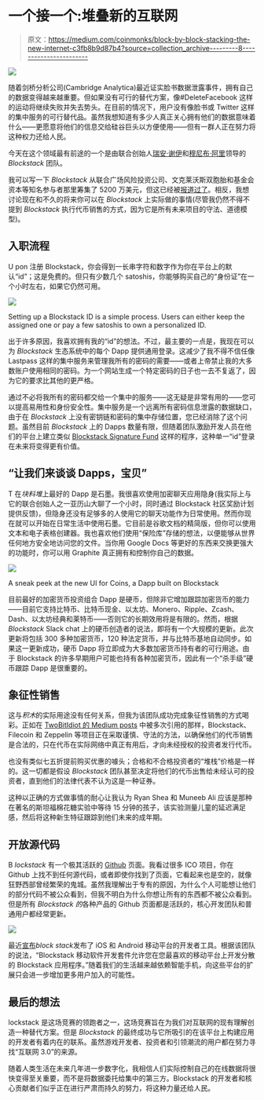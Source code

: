 # 一个接一个:堆叠新的互联网

> 原文：<https://medium.com/coinmonks/block-by-block-stacking-the-new-internet-c3fb8b9d87b4?source=collection_archive---------8----------------------->

![](img/b0952892f13e36813033eb00d66213ca.png)

随着剑桥分析公司(Cambridge Analytica)最近证实脸书数据泄露事件，拥有自己的数据变得越来越重要。但如果没有可行的替代方案，像#DeleteFacebook 这样的运动将继续失败并失去势头。在目前的情况下，用户没有像脸书或 Twitter 这样的集中服务的可行替代品。虽然我想知道有多少人真正关心拥有他们的数据意味着什么——更愿意将他们的信息交给硅谷巨头以方便使用——但有一群人正在努力将这种权力还给人民。

今天在这个领域最有前途的一个是由联合创始人[瑞安·谢伊](https://www.linkedin.com/in/ryaneshea)和[穆尼布·阿里](https://www.linkedin.com/in/muneebali)领导的 *Blockstack* 团队。

我可以写一下 *Blockstack* 从联合广场风险投资公司、文克莱沃斯双胞胎和基金会资本等知名参与者那里筹集了 5200 万美元，但这已经被[报道过了](https://www.coindesk.com/usv-winklevoss-bros-invest-in-blockstacks-50-million-ico/)。相反，我想讨论现在和不久的将来你可以在 *Blockstack* 上实际做的事情(尽管我仍然不得不提到 *Blockstack* 执行代币销售的方式，因为它是所有未来项目的守法、道德模型)。

## 入职流程

U pon 注册 Blockstack，你会得到一长串字符和数字作为你在平台上的默认“id”；这是免费的。但只有少数几个 satoshis，你能够购买自己的“身份证”在一个小时左右，如果它仍然可用。

![](img/5d6b9f6eac2887c34040fa7f8fbb03f8.png)

Setting up a Blockstack ID is a simple process. Users can either keep the assigned one or pay a few satoshis to own a personalized ID.

出于许多原因，我喜欢拥有我的“id”的想法。不过，最主要的一点是，我现在可以为 *Blockstack* 生态系统中的每个 Dapp 提供通用登录。这减少了我不得不信任像 Lastpass 这样的集中服务来管理我所有的密码的需要——或者上帝禁止我的大多数账户使用相同的密码。为一个网站生成一个特定密码的日子也一去不复返了，因为它的要求比其他的更严格。

通过不必将我所有的密码都交给一个集中的服务——这无疑是非常有用的——您可以提高易用性和身份安全性。集中服务是一个远离所有密码信息泄露的数据缺口，由于在 *Blockstack* 上没有密钥链和密码的集中存储位置，您已经消除了这个问题。虽然目前 *Blockstack* 上的 Dapps 数量有限，但随着团队激励开发人员在他们的平台上建立类似 [Blockstack Signature Fund](https://bitcoinmagazine.com/articles/blockstack-partners-vcs-launch-25-million-blockstack-signature-fund/) 这样的程序，这种单一“id”登录在未来将变得更有价值。

## “让我们来谈谈 Dapps，宝贝”

T 在*块料堆*上最好的 Dapp 是石墨。我很喜欢使用加密聊天应用隐身(我实际上与它的联合创始人之一亚历山大聊了一个小时，同时通过 Blockstack 社区奖励计划提供反馈)，但隐身还没有足够多的人使用它的聊天功能作为日常使用。然而你现在就可以开始在日常生活中使用石墨。它目前是谷歌文档的精简版，但你可以使用文本和电子表格创建器。我也喜欢他们使用“保险库”存储的想法，以便能够从世界任何地方安全地访问您的文件。当你用 Google Docs 等更好的东西来交换更强大的功能时，你可以用 Graphite 真正拥有和控制你自己的数据。

![](img/f95bfa9468c64656aca2a9016a13ea5c.png)

A sneak peek at the new UI for Coins, a Dapp built on Blockstack

目前最好的加密货币投资组合 Dapp 是硬币，但除非它增加跟踪加密货币的能力——目前它支持比特币、比特币现金、以太坊、Monero、Ripple、Zcash、Dash、以太坊经典和莱特币——否则它的长期效用将是有限的。然而，根据 *Blockstack* Slack chat 上的硬币创造者的说法，即将有一个大规模的更新。此次更新将包括 300 多种加密货币，120 种法定货币，并与比特币基地自动同步。如果这一更新成功，硬币 Dapp 将立即成为大多数加密货币持有者的可行用途。由于 Blockstack 的许多早期用户可能也持有各种加密货币，因此有一个“杀手级”硬币跟踪 Dapp 是很重要的。

## 象征性销售

这与*积木*的实际用途没有任何关系，但我为该团队成功完成象征性销售的方式喝彩。正如在 [TwoBitIdiot 的 Medium posts](/@twobitidiot/a-token-to-self-regulate-tokens-but-really-a61da77e6a7b) 中被多次引用的那样，Blockstack、Filecoin 和 Zeppelin 等项目正在采取谨慎、守法的方法，以确保他们的代币销售是合法的，只在代币在实际网络中真正有用后，才向未经授权的投资者发行代币。

也没有类似七五折提前购买优惠的噱头；合格和不合格投资者的“堆栈”价格是一样的。这一切都是假设 *Blockstack* 团队甚至决定将他们的代币出售给未经认可的投资者，直到他们的法律代表不认为这是一种证券。

这种以正确的方式做事情的耐心让我认为 Ryan Shea 和 Muneeb Ali 应该是那种在著名的斯坦福棉花糖实验中等待 15 分钟的孩子，该实验测量儿童的延迟满足感，然后将这种新生特征跟踪到他们未来的成年期。

## 开放源代码

B *lockstack* 有一个极其活跃的 [Github](https://github.com/blockstack) 页面。我看过很多 ICO 项目，你在 Github 上找不到任何源代码，或者即使你找到了页面，它看起来也是空的，就像狂野西部曾经繁荣的鬼城。虽然我理解出于专有的原因，为什么个人可能想让他们的部分代码不被公众看到，但我不明白为什么你想让所有的东西都不被公众看到。但是所有 *Blockstack 的*各种产品的 Github 页面都是活跃的，核心开发团队和普通用户都经常更新。

![](img/4c8f222c6cd5ca47e0b4a464d8d3a2ca.png)

最近[宣布](https://forum.blockstack.org/t/taking-blockstack-mobile-announcing-mobile-sdk-developer-previews/4992)*block stack*发布了 iOS 和 Android 移动平台的开发者工具。根据该团队的说法，“Blockstack 移动软件开发套件允许您在您最喜欢的移动平台上开发分散的 Blockstack 应用程序。”随着我们的生活越来越依赖智能手机，向这些平台的扩展只会进一步增加更多用户加入的可能性。

## 最后的想法

lockstack 是这场竞赛的领跑者之一，这场竞赛旨在为我们对互联网的现有理解创造一种替代方案。但是 *Blockstack* 的最终成功与它所吸引的在该平台上构建应用的开发者有着内在的联系。虽然游戏开发者、投资者和引领潮流的用户都在努力寻找“互联网 3.0”的来源。

随着人类生活在未来几年进一步数字化，我相信人们实际控制自己的在线数据将很快变得至关重要，而不是将数据委托给集中的第三方。Blockstack 的开发者和核心贡献者们似乎正在进行严肃而持久的努力，将这种力量还给人民。